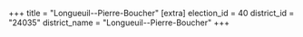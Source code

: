 +++
title = "Longueuil--Pierre-Boucher"
[extra]
election_id = 40
district_id = "24035"
district_name = "Longueuil--Pierre-Boucher"
+++
